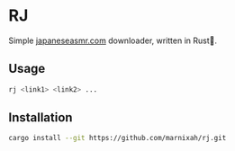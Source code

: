 # RJ

Simple [japaneseasmr.com](https://japaneseasmr.com/) downloader, written in Rust🚀.

## Usage

```bash
rj <link1> <link2> ...
```

## Installation

```bash
cargo install --git https://github.com/marnixah/rj.git
```

